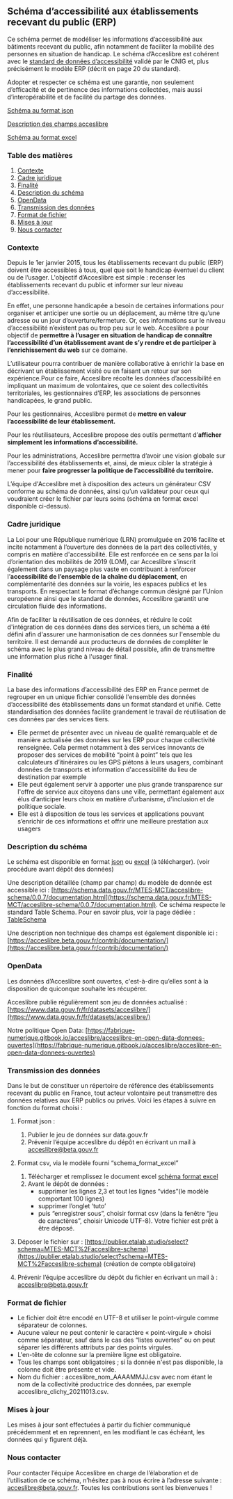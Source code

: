 ## Schéma d’accessibilité aux établissements recevant du public (ERP)

Ce schéma permet de modéliser les informations d’accessibilité aux bâtiments recevant du public, afin notamment de 
faciliter la mobilité des personnes en situation de handicap. Le schéma d’Acceslibre est cohérent avec 
le [standard de données d’accessibilité](http://cnig.gouv.fr/wp-content/uploads/2021/11/211021_Standard_CNIG_Accessibilite_v2021-10.pdf) 
validé par le CNIG et, plus précisément le modèle ERP (décrit en page 20 du standard).

Adopter et respecter ce schéma est une garantie, non seulement d’efficacité et de pertinence des informations collectées, mais aussi d’interopérabilité et de facilité du partage des données.

[Schéma au format json](https://github.com/MTES-MCT/acceslibre-schema/blob/master/schema.json)

[Description des champs acceslibre](https://acceslibre.beta.gouv.fr/contrib/documentation/)

[Schéma au format excel](https://github.com/MTES-MCT/acceslibre-schema/blob/master/schema_format_excel.xls)

### Table des matières
1. [Contexte](#contexte)
2. [Cadre juridique](#juridique)
3. [Finalité](#finalite)
4. [Description du schéma](#schema)
5. [OpenData](#opendata)
6. [Transmission des données](#transmission)
7. [Format de fichier](#format)
8. [Mises à jour](#update)
9. [Nous contacter](#contact)


### Contexte <a name="contexte"></a>

Depuis le 1er janvier 2015, tous les établissements recevant du public (ERP) doivent être accessibles à tous, quel 
que soit le handicap éventuel du client ou de l’usager. L'objectif d’Acceslibre est simple : recenser les 
établissements recevant du public et informer sur leur niveau d’accessibilité.

En effet, une personne handicapée a besoin de certaines informations pour organiser et anticiper une sortie ou un déplacement, au même titre qu’une adresse ou un jour d’ouverture/fermeture. Or, ces informations sur le niveau d’accessibilité n’existent pas ou trop peu sur le web.  Acceslibre a pour objectif de **permettre à l’usager en situation de handicap de connaître l’accessibilité d’un établissement avant de s’y rendre et de participer à l’enrichissement du web** sur ce domaine. 

L’utilisateur pourra contribuer de manière collaborative à enrichir la base en décrivant un établissement visité ou en faisant un retour sur son expérience.Pour ce faire, Acceslibre récolte les données d’accessibilité en impliquant un maximum de volontaires, que ce soient des collectivités territoriales, les gestionnaires d’ERP, les associations de personnes handicapées, le grand public.

Pour les gestionnaires, Acceslibre permet de **mettre en valeur l’accessibilité de leur établissement.**

Pour les réutilisateurs, Acceslibre propose des outils permettant d’**afficher simplement les informations d’accessibilité.**

Pour les administrations, Acceslibre permettra d’avoir une vision globale sur l’accessibilité des établissements et, ainsi, de mieux cibler la stratégie à mener pour **faire progresser la politique de l’accessibilité du territoire.**

L’équipe d'Acceslibre met à disposition des acteurs un générateur CSV conforme au schéma de données, ainsi qu’un validateur pour ceux qui voudraient créer le fichier par leurs soins (schéma en format excel disponible ci-dessus).




### Cadre juridique <a name="juridique"></a>

La Loi pour une République numérique (LRN) promulguée en 2016 facilite et incite notamment à l’ouverture des données de la part des collectivités, y compris en matière d'accessibilité. Elle est renforcée en ce sens par la loi d’orientation des mobilités de 2019 (LOM), car Acceslibre s’inscrit également dans un paysage plus vaste en contribuant à renforcer l’**accessibilité de l’ensemble de la chaîne du déplacement**, en complémentarité des données sur la voirie, les espaces publics et les transports. En respectant le format d’échange commun désigné par l’Union européenne ainsi que le standard de données, Acceslibre garantit une circulation fluide des informations.

Afin de faciliter la réutilisation de ces données, et réduire le coût d'intégration de ces données dans des services tiers, un schéma a été défini afin d'assurer une harmonisation de ces données sur l'ensemble du territoire. Il est demandé aux producteurs de données de compléter le schéma avec le plus grand niveau de détail possible, afin de transmettre une information plus riche à l'usager final.


### Finalité <a name="finalite"></a>

La base des informations d’accessibilité des ERP en France permet de regrouper en un unique fichier consolidé l'ensemble des données d’accessibilité des établissements dans un format standard et unifié. Cette standardisation des données facilite grandement le travail de réutilisation de ces données par des services tiers.

- Elle permet de présenter avec un niveau de qualité remarquable et de manière actualisée des données sur les ERP pour chaque
  collectivité renseignée. Cela permet notamment à des services innovants de proposer des services de mobilité “point à
  point” tels que les calculateurs d’itinéraires ou les GPS piétons à leurs usagers, combinant données de transports et information
  d'accessibilité du lieu de destination par exemple
- Elle peut également servir à apporter une plus grande transparence sur l'offre de service aux citoyens dans une ville,
  permettant également aux élus d’anticiper leurs choix en matière d’urbanisme, d'inclusion et de politique sociale.
- Elle est à disposition de tous les services et applications pouvant s’enrichir de ces informations et offrir une meilleure prestation aux usagers

### Description du schéma <a name="schema"></a>

Le schéma est disponible en format [json](https://github.com/MTES-MCT/acceslibre-schema/blob/master/schema.json) ou [excel](https://github.com/MTES-MCT/acceslibre-schema/blob/master/schema_format_excel.xls) (à télécharger). (voir procédure avant dépôt des données)

Une description détaillée (champ par champ) du modèle de donnée est accessible ici : [https://schema.data.gouv.fr/MTES-MCT/acceslibre-schema/0.0.7/documentation.html](https://schema.data.gouv.fr/MTES-MCT/acceslibre-schema/0.0.7/documentation.html). Ce schéma
respecte le standard Table Schema. Pour en savoir plus, voir la page dédiée : [TableSchema](https://specs.frictionlessdata.io/table-schema/)

Une description non technique des champs est également disponible ici : [https://acceslibre.beta.gouv.fr/contrib/documentation/](https://acceslibre.beta.gouv.fr/contrib/documentation/)

### OpenData <a name="opendata"></a>

Les données d’Acceslibre sont ouvertes, c'est-à-dire qu’elles sont à la disposition de quiconque souhaite les récupérer.

Acceslibre publie régulièrement son jeu de données actualisé :
 [https://www.data.gouv.fr/fr/datasets/acceslibre/](https://www.data.gouv.fr/fr/datasets/acceslibre/)

Notre politique Open Data: [https://fabrique-numerique.gitbook.io/acceslibre/acceslibre-en-open-data-donnees-ouvertes](https://fabrique-numerique.gitbook.io/acceslibre/acceslibre-en-open-data-donnees-ouvertes)

### Transmission des données <a name="transmission"></a>

Dans le but de constituer un répertoire de référence des établissements recevant du public en France, tout acteur volontaire peut transmettre des données relatives aux ERP publics ou privés. Voici les étapes à suivre en fonction du format choisi :

1) Format json :
   1) Publier le jeu de données sur data.gouv.fr 
   2) Prévenir l’équipe acceslibre du dépôt en écrivant un mail à [acceslibre@beta.gouv.fr](mailto:acceslibre@beta.gouv.fr)

2) Format csv, via le modèle fourni “schema_format_excel” 
   1) Télécharger et remplissez le document excel [schéma format excel](https://github.com/MTES-MCT/acceslibre-schema/blob/master/schema_format_excel.xls)
   2) Avant le dépôt de données :
      * supprimer les lignes 2,3 et tout les lignes “vides”(le modèle comportant 100 lignes)
      * supprimer l’onglet ‘tuto’ 
      * puis “enregistrer sous”, choisir format csv (dans la fenêtre “jeu de caractères”, choisir Unicode UTF-8).
Votre fichier est prêt à être déposé.
3) Déposer le fichier sur : [https://publier.etalab.studio/select?schema=MTES-MCT%2Facceslibre-schema](https://publier.etalab.studio/select?schema=MTES-MCT%2Facceslibre-schema)
(création de compte obligatoire)
4) Prévenir l’équipe acceslibre du dépôt du fichier en écrivant un mail à : [acceslibre@beta.gouv.fr](mailto:acceslibre@beta.gouv.fr)


### Format de fichier <a name="format"></a>

* Le fichier doit être encodé en UTF-8 et utiliser le point-virgule comme séparateur de colonnes.
* Aucune valeur ne peut contenir le caractère « point-virgule » choisi comme séparateur, sauf dans le cas des “listes ouvertes” ou on peut
séparer les différents attributs par des points virgules.
* L'en-tête de colonne sur la première ligne est obligatoire. 
* Tous les champs sont obligatoires ; si la donnée n'est pas disponible, la colonne doit être présente et vide. 
* Nom du fichier : acceslibre_nom_AAAAMMJJ.csv avec nom étant le nom de la collectivité productrice des données, par exemple
acceslibre_clichy_20211013.csv.

### Mises à jour <a name="update"></a>

Les mises à jour sont effectuées à partir du fichier communiqué précédemment et en reprennent, en les modifiant le cas
échéant, les données qui y figurent déjà.

### Nous contacter <a name="contact"></a>

Pour contacter l’équipe Acceslibre en charge de l’élaboration et de l’utilisation de ce schéma, n’hésitez pas à nous
écrire à l’adresse suivante : [acceslibre@beta.gouv.fr](mailto:acceslibre@beta.gouv.fr). Toutes les contributions sont
les bienvenues !
